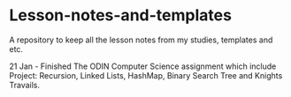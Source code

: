 # Lesson-notes-and-templates

A repository to keep all the lesson notes from my studies, templates and etc.

21 Jan - Finished The ODIN Computer Science assignment which include Project: Recursion, Linked Lists, HashMap, Binary Search Tree and Knights Travails.
